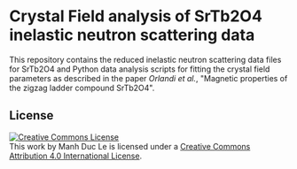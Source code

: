 # Crystal Field analysis of SrTb2O4 inelastic neutron scattering data

This repository contains the reduced inelastic neutron scattering data files for SrTb2O4 and Python data analysis scripts for fitting the crystal field parameters as described in the paper _Orlandi et al._, "Magnetic properties of the zigzag ladder compound SrTb2O4".

## License

<a rel="license" href="http://creativecommons.org/licenses/by/4.0/"><img alt="Creative Commons License" style="border-width:0" src="https://i.creativecommons.org/l/by/4.0/88x31.png" /></a><br />This work by Manh Duc Le is licensed under a <a rel="license" href="http://creativecommons.org/licenses/by/4.0/">Creative Commons Attribution 4.0 International License</a>.
